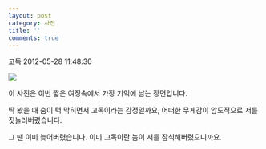 ```yaml
---
layout: post
category: 사진
title: ''
comments: true
---
```

고독
2012-05-28 11:48:30


  

![][link0]

  

  

이 사진은 이번 짧은 여정속에서 가장 기억에 남는 장면입니다.

  

딱 봤을 때 숨이 턱 막히면서 고독이라는 감정일까요, 어떠한 무게감이 압도적으로 저를 짓눌러버렸습니다.

  

그 땐 이미 늦어버렸습니다. 이미 고독이란 놈이 저를 잠식해버렸으니까요.


[link0]:https://t1.daumcdn.net/cfile/tistory/177E45394FC2E5E50D
